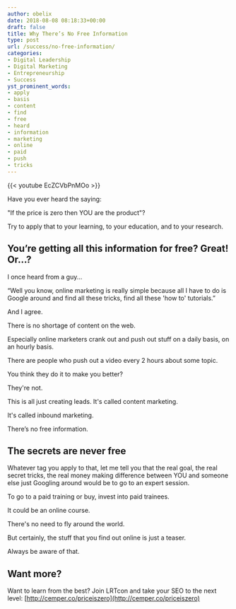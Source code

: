 ```yaml
---
author: obelix
date: 2018-08-08 08:18:33+00:00
draft: false
title: Why There’s No Free Information
type: post
url: /success/no-free-information/
categories:
- Digital Leadership
- Digital Marketing
- Entrepreneurship
- Success
yst_prominent_words:
- apply
- basis
- content
- find
- free
- heard
- information
- marketing
- online
- paid
- push
- tricks
---
```


{{< youtube EcZCVbPnMOo >}}

Have you ever heard the saying:

"If the price is zero then YOU are the product"?

Try to apply that to your learning, to your education, and to your research.


## You’re getting all this information for free? Great! Or…?


I once heard from a guy...

“Well you know, online marketing is really simple because all I have to do is Google around and find all these tricks, find all these 'how to' tutorials.”

And I agree.

There is no shortage of content on the web.

Especially online marketers crank out and push out stuff on a daily basis, on an hourly basis.

There are people who push out a video every 2 hours about some topic.

You think they do it to make you better?

They're not.

This is all just creating leads. It's called content marketing.

It's called inbound marketing.

There’s no free information.


## The secrets are never free


Whatever tag you apply to that, let me tell you that the real goal, the real secret tricks, the real money making difference between YOU and someone else just Googling around would be to go to an expert session.

To go to a paid training or buy, invest into paid trainees.

It could be an online course.

There's no need to fly around the world.

But certainly, the stuff that you find out online is just a teaser.

Always be aware of that.


## Want more?


Want to learn from the best? Join LRTcon and take your SEO to the next level: [http://cemper.co/priceiszero](http://cemper.co/priceiszero)
